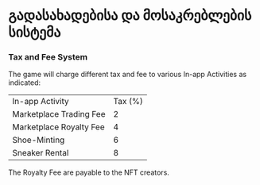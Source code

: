 # გადასახადებისა და მოსაკრებლების სისტემა

### Tax and Fee System

The game will charge different tax and fee to various In-app Activities as indicated:

|                         |         |
| ----------------------- | ------- |
| In-app Activity         | Tax (%) |
| Marketplace Trading Fee | 2       |
| Marketplace Royalty Fee | 4       |
| Shoe-Minting            | 6       |
| Sneaker Rental          | 8       |

The Royalty Fee are payable to the NFT creators.&#x20;
